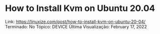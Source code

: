# How to Install Kvm on Ubuntu 20.04

Link: https://linuxize.com/post/how-to-install-kvm-on-ubuntu-20-04/
Terminado: No
Tópico: DEVICE
Última Visualização: February 17, 2022